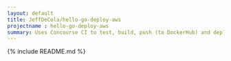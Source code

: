 ```yaml
---
layout: default
title: JeffDeCola/hello-go-deploy-aws
projectname : hello-go-deploy-aws
summary: Uses Concourse CI to test, build, push (to DockerHub) and deploy a long running "hello-world" Docker Image to amazon web services (aws).
---
```


{% include README.md %}
